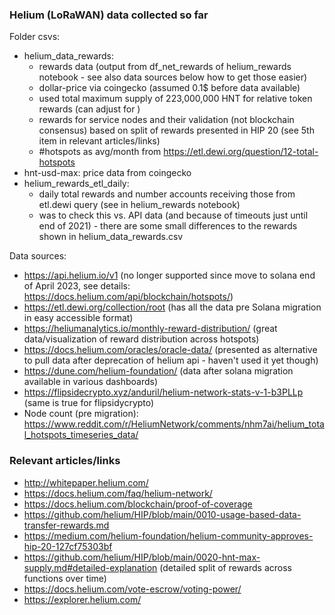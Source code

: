 ### Helium (LoRaWAN) data collected so far

Folder csvs:
* helium_data_rewards: 
    - rewards data (output from df_net_rewards of helium_rewards notebook  - see also data sources below how to get those easier)
    - dollar-price via coingecko (assumed 0.1$ before data available)
    - used total maximum supply of 223,000,000 HNT for relative token rewards (can adjust for )
    - rewards for service nodes and their validation (not blockchain consensus) based on split of rewards presented in HIP 20 (see 5th item in relevant articles/links)
    - #hotspots as avg/month from https://etl.dewi.org/question/12-total-hotspots
* hnt-usd-max: price data from coingecko
* helium_rewards_etl_daily:
    - daily total rewards and number accounts receiving those from etl.dewi query (see in helium_rewards notebook)
    - was to check this vs. API data (and because of timeouts just until end of 2021)  - there are some small differences to the rewards shown in helium_data_rewards.csv

Data sources:
* https://api.helium.io/v1 (no longer supported since move to solana end of April 2023, see details: https://docs.helium.com/api/blockchain/hotspots/)
* https://etl.dewi.org/collection/root (has all the data pre Solana migration in easy accessible format)
* https://heliumanalytics.io/monthly-reward-distribution/ (great data/visualization of reward distribution across hotspots)
* https://docs.helium.com/oracles/oracle-data/ (presented as alternative to pull data after deprecation of helium api - haven't used it yet though)
* https://dune.com/helium-foundation/ (data after solana migration available in various dashboards)
* https://flipsidecrypto.xyz/anduril/helium-network-stats-v-1-b3PLLp (same is true for flipsidycrypto)
* Node count (pre migration): https://www.reddit.com/r/HeliumNetwork/comments/nhm7ai/helium_total_hotspots_timeseries_data/



### Relevant articles/links

- http://whitepaper.helium.com/
- https://docs.helium.com/faq/helium-network/
- https://docs.helium.com/blockchain/proof-of-coverage
- https://github.com/helium/HIP/blob/main/0010-usage-based-data-transfer-rewards.md
- https://medium.com/helium-foundation/helium-community-approves-hip-20-127cf75303bf
- https://github.com/helium/HIP/blob/main/0020-hnt-max-supply.md#detailed-explanation (detailed split of rewards across functions over time)
- https://docs.helium.com/vote-escrow/voting-power/
- https://explorer.helium.com/
